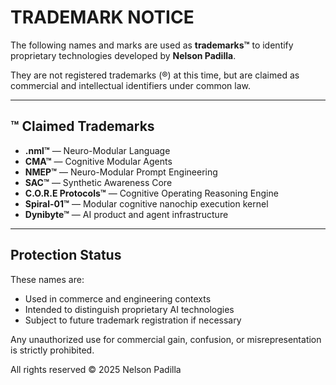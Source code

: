 # TRADEMARK NOTICE

The following names and marks are used as **trademarks™** to identify proprietary technologies developed by **Nelson Padilla**.

They are not registered trademarks (®) at this time, but are claimed as commercial and intellectual identifiers under common law.

---

## ™ Claimed Trademarks

- **.nml™** — Neuro-Modular Language  
- **CMA™** — Cognitive Modular Agents  
- **NMEP™** — Neuro-Modular Prompt Engineering  
- **SAC™** — Synthetic Awareness Core  
- **C.O.R.E Protocols™** — Cognitive Operating Reasoning Engine  
- **Spiral-01™** — Modular cognitive nanochip execution kernel  
- **Dynibyte™** — AI product and agent infrastructure

---

## Protection Status

These names are:

- Used in commerce and engineering contexts  
- Intended to distinguish proprietary AI technologies  
- Subject to future trademark registration if necessary

Any unauthorized use for commercial gain, confusion, or misrepresentation is strictly prohibited.

All rights reserved © 2025 Nelson Padilla
